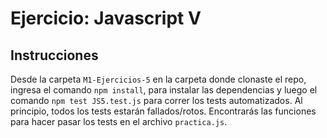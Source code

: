 # Ejercicio: Javascript V

## Instrucciones

Desde la carpeta `M1-Ejercicios-5` en la carpeta donde clonaste el repo, ingresa el comando `npm install`, para instalar las dependencias y luego el comando `npm test JS5.test.js` para correr los tests automatizados. Al principio, todos los tests estarán fallados/rotos. Encontrarás las funciones para hacer pasar los tests en el archivo `practica.js`.
